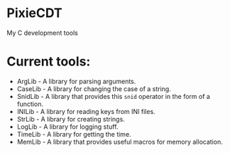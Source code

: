 # PixieCDT
My C development tools

# Current tools:
+ ArgLib - A library for parsing arguments.
+ CaseLib - A library for changing the case of a string.
+ SnidLib - A library that provides this `snid` operator in the form of a function.
+ INILib - A library for reading keys from INI files.
+ StrLib - A library for creating strings.
+ LogLib - A library for logging stuff.
+ TimeLib - A library for getting the time.
+ MemLib - A library that provides useful macros for memory allocation.
